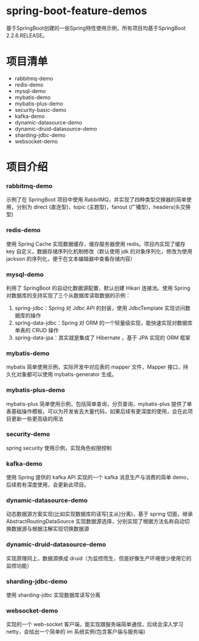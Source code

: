 # spring-boot-feature-demos
基于SpringBoot创建的一些Spring特性使用示例，所有项目均基于SpringBoot 2.2.6.RELEASE。


# 项目清单
* rabbitmq-demo
* redis-demo
* mysql-demo
* mybatis-demo
* mybatis-plus-demo
* security-basic-demo
* kafka-demo
* dynamic-datasource-demo
* dynamic-druid-datasource-demo
* sharding-jdbc-demo
* websocket-demo

# 项目介绍
### rabbitmq-demo
示例了在 SpringBoot 项目中使用 RabbitMQ，并实现了四种类型交换器的简单使用，分别为 direct (直连型)，topic (主题型)，fanout (广播型)，headers(头交换型)

### redis-demo
使用 Spring Cache 实现数据缓存，缓存服务器使用 redis。项目内实现了缓存 key 自定义，数据存储序列化机制修改（默认使用 jdk 的对象序列化，修改为使用 jackson 的序列化，便于在文本编辑器中查看存储内容）

### mysql-demo
利用了 SpringBoot 的自动化数据源配置，默认创建 Hikari 连接池。使用 Spring 对数据库的支持实现了三个从数据库读取数据的示例：
1. spring-jdbc：Spring 对 Jdbc API 的封装，使用 JdbcTemplate 实现访问数据库的操作
2. spring-data-jdbc：Spring 对 ORM 的一个轻量级实现，能快速实现对数据库单表的 CRUD 操作
3. spring-data-jpa：其实就是集成了 Hibernate ，基于 JPA 实现的 ORM 框架

### mybatis-demo
mybatis 简单使用示例，实际开发中对应表的 mapper 文件，Mapper 接口，持久化对象都可以使用 mybatis-generator 生成。

### mybatis-plus-demo
mybatis-plus 简单使用示例，包括简单查询，分页查询，mybatis-plus 提供了单表基础操作模板，可以为开发省去大量代码，如果后续有更深度的使用，会在此项目更新一些更高级的用法

### security-demo
spring security 使用示例，实现角色权限控制

### kafka-demo
使用 Spring 提供的 kafka API 实现的一个 kafka 消息生产与消费的简单 demo，后续若有深度使用，会更新此项目。

### dynamic-datasource-demo
动态数据源方案实现(比如实现数据库的读写[主从]分离)，基于 spring 切面，继承 AbstractRoutingDataSource 实现数据源选择，分别实现了根据方法名称自动切换数据源与根据注解实现切换数据源

### dynamic-druid-datasource-demo
实现原理同上，数据源换成 druid（为监控而生，但是好像生产环境很少使用它的监控功能）

### sharding-jdbc-demo
使用 sharding-jdbc 实现数据库读写分离

### websocket-demo
实现的一个 web-socket 客户端，能实现跟服务端简单通信，后续会深入学习 netty，会给出一个简单的 im 系统实例(包含客户端与服务端)
